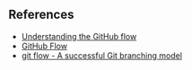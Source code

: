 ## References

- [Understanding the GitHub flow](https://guides.github.com/introduction/flow/)
- [GitHub Flow](https://scottchacon.com/2011/08/31/github-flow.html)
- [git flow - A successful Git branching model](https://nvie.com/posts/a-successful-git-branching-model/)
